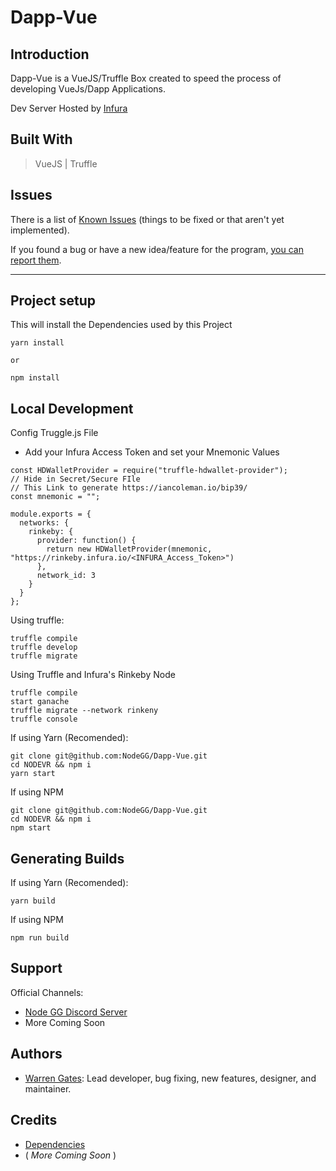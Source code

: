 # Dapp-Vue

## Introduction
Dapp-Vue is a VueJS/Truffle Box created to speed the process of developing VueJs/Dapp Applications.

Dev Server Hosted by [Infura](https://infura.io/)

## Built With
> VueJS | Truffle

## Issues
There is a list of [Known Issues](https://github.com/NodeGG/Dapp-Vue/issues) (things to be fixed or that aren't yet implemented).

If you found a bug or have a new idea/feature for the program, [you can report them](https://github.com/NodeGG/NODEVR/issues/new?template=nodevr-issue-template.md).
___

## Project setup
This will install the Dependencies used by this Project
```
yarn install

or

npm install
```

## Local Development
Config Truggle.js File
- Add your Infura Access Token and set your Mnemonic Values
```
const HDWalletProvider = require("truffle-hdwallet-provider");
// Hide in Secret/Secure FIle
// This Link to generate https://iancoleman.io/bip39/
const mnemonic = "";

module.exports = {
  networks: {
    rinkeby: {
      provider: function() {
        return new HDWalletProvider(mnemonic, "https://rinkeby.infura.io/<INFURA_Access_Token>")
      },
      network_id: 3
    }   
  }
};
```
Using truffle:
```
truffle compile
truffle develop
truffle migrate
```

Using Truffle and Infura's Rinkeby Node
```
truffle compile
start ganache
truffle migrate --network rinkeny
truffle console
```

If using Yarn (Recomended):
```
git clone git@github.com:NodeGG/Dapp-Vue.git
cd NODEVR && npm i
yarn start
```

If using NPM
```
git clone git@github.com:NodeGG/Dapp-Vue.git
cd NODEVR && npm i
npm start
```
## Generating Builds
If using Yarn (Recomended):
```
yarn build
```

If using NPM
```
npm run build
```
## Support
Official Channels:
- [Node GG Discord Server](https://discord.gg/ZgDHrQa)
- More Coming Soon

## Authors
- [Warren Gates](https://github.com/Moikapy): Lead developer, bug fixing, new features, designer, and maintainer.

## Credits
- [Dependencies](https://github.com/NodeGG/Dapp-Vue/network/dependencies)
- ( *More Coming Soon* )

